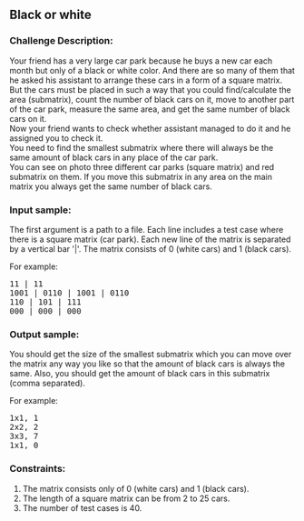 <h2>Black or white</h2>

<h3>Challenge Description:</h3>

<p>
    Your friend has a very large car park because he buys a new car each month but only of a black or white color.
    And there are so many of them that he asked his assistant to arrange these cars in a form of a square matrix.
    But the cars must be placed in such a way that you could find/calculate the area (submatrix), count the number of
    black cars on it, move to another part of the car park, measure the same area, and get the same number of
    black cars on it.
<br>
    Now your friend wants to check whether assistant managed to do it and he assigned you to check it.<br>
    You need to find the smallest submatrix where there will always be the same amount of black cars in any
    place of the car park.<br>
    You can see on photo three different car parks (square matrix) and red submatrix on them. If you move this submatrix in any area on
    the main matrix you always get the same number of black cars.

</p>

<h3>Input sample:</h3>

<p>
    The first argument is a path to a file. Each line includes a test case where there is a square matrix (car park).
    Each new line of the matrix is separated by a vertical bar &apos;|&apos;. The matrix consists of 0 (white cars)
    and 1 (black cars).
</p>

<p>
    For example:
</p>

<pre class="description-input-output">11 | 11
1001 | 0110 | 1001 | 0110
110 | 101 | 111
000 | 000 | 000</pre>

<h3>Output sample:</h3>

<p>
    You should get the size of the smallest submatrix which you can move over the matrix any way you like so that the
    amount of black cars is always the same. Also, you should get the amount of black cars in this submatrix
    (comma separated).
</p>

<p>
    For example:
</p>

<pre class="description-input-output">1x1, 1
2x2, 2
3x3, 7
1x1, 0</pre>

<h3>Constraints:</h3>
<ol>
<li>The matrix consists only of 0 (white cars) and 1 (black cars).</li>
<li>The length of a square matrix can be from 2 to 25 cars.</li>
<li>The number of test cases is 40.</li>
</ol>